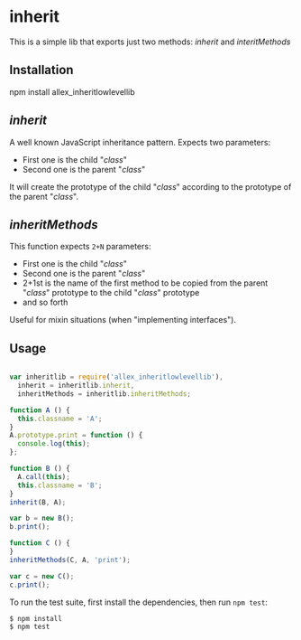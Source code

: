 # inherit

This is a simple lib that exports just two methods: *inherit* and *interitMethods*

## Installation

npm install allex_inheritlowlevellib

## *inherit*
A well known JavaScript inheritance pattern. Expects two parameters:
- First one is the child "_class_"
- Second one is the parent "_class_"

It will create the prototype of the child "_class_" according to the prototype of the parent "_class_".

## *inheritMethods*
This function expects `2+N` parameters: 
- First one is the child "_class_"
- Second one is the parent "_class_"
- 2+1st is the name of the first method to be copied from the parent "_class_" prototype to the child "_class_" prototype
- and so forth

Useful for mixin situations (when "implementing interfaces").

## Usage

```javascript

var inheritlib = require('allex_inheritlowlevellib'),
  inherit = inheritlib.inherit,
  inheritMethods = inheritlib.inheritMethods;

function A () {
  this.classname = 'A';
}
A.prototype.print = function () {
  console.log(this);
};

function B () {
  A.call(this);
  this.classname = 'B';
}
inherit(B, A);

var b = new B();
b.print();

function C () {
}
inheritMethods(C, A, 'print');

var c = new C();
c.print();

```
To run the test suite, first install the dependencies, then run `npm test`:

```bash
$ npm install
$ npm test
```
